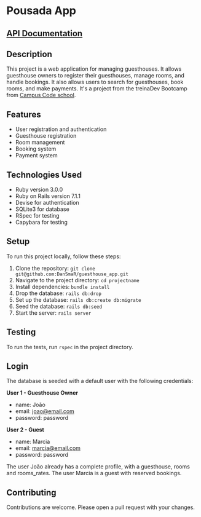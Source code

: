# Pousada App

## [API Documentation](API.md)

## Description

This project is a web application for managing guesthouses. It allows guesthouse owners to register their guesthouses, manage rooms, and handle bookings. It also allows users to search for guesthouses, book rooms, and make payments.
It's a project from the treinaDev Bootcamp from [Campus Code school](https://www.campuscode.com.br/inicio).

## Features

- User registration and authentication
- Guesthouse registration
- Room management
- Booking system
- Payment system

## Technologies Used

- Ruby version 3.0.0
- Ruby on Rails version 7.1.1
- Devise for authentication
- SQLite3 for database
- RSpec for testing
- Capybara for testing

## Setup

To run this project locally, follow these steps:

1. Clone the repository: `git clone git@github.com:DanSmaR/guesthouse_app.git`
2. Navigate to the project directory: `cd projectname`
3. Install dependencies: `bundle install`
4. Drop the database: `rails db:drop`
5. Set up the database: `rails db:create db:migrate`
6. Seed the database: `rails db:seed`
7. Start the server: `rails server`

## Testing

To run the tests, run `rspec` in the project directory.

## Login

The database is seeded with a default user with the following credentials:

**User 1 - Guesthouse Owner**
- name: João
- email: joao@email.com
- password: password

**User 2 - Guest**
- name: Marcia
- email: marcia@email.com
- password: password

The user João already has a complete profile, with a guesthouse, rooms and rooms_rates.
The user Marcia is a guest with reserved bookings.

## Contributing

Contributions are welcome. Please open a pull request with your changes.